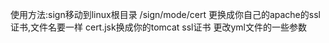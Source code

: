 使用方法:sign移动到linux根目录
/sign/mode/cert 更换成你自己的apache的ssl证书,文件名要一样
cert.jsk换成你的tomcat ssl证书
更改yml文件的一些参数
